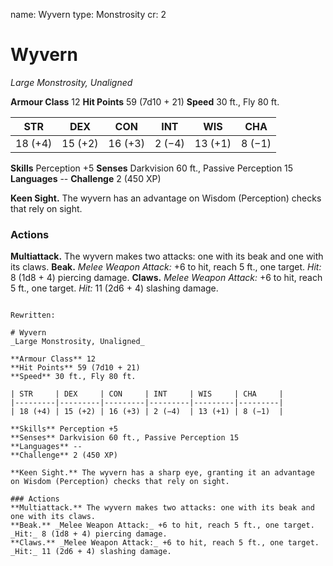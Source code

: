 name: Wyvern
type: Monstrosity
cr: 2

# Wyvern
_Large Monstrosity, Unaligned_

**Armour Class** 12
**Hit Points** 59 (7d10 + 21)
**Speed** 30 ft., Fly 80 ft.

| STR     | DEX     | CON     | INT     | WIS     | CHA     |
|---------|---------|---------|---------|---------|---------|
| 18 (+4) | 15 (+2) | 16 (+3) | 2 (−4)  | 13 (+1) | 8 (−1)  |

**Skills** Perception +5
**Senses** Darkvision 60 ft., Passive Perception 15
**Languages** --
**Challenge** 2 (450 XP)

**Keen Sight.** The wyvern has an advantage on Wisdom (Perception) checks that rely on sight.

### Actions
**Multiattack.** The wyvern makes two attacks: one with its beak and one with its claws.
**Beak.** _Melee Weapon Attack:_ +6 to hit, reach 5 ft., one target. _Hit:_ 8 (1d8 + 4) piercing damage.
**Claws.** _Melee Weapon Attack:_ +6 to hit, reach 5 ft., one target. _Hit:_ 11 (2d6 + 4) slashing damage.
```

Rewritten:

# Wyvern
_Large Monstrosity, Unaligned_

**Armour Class** 12
**Hit Points** 59 (7d10 + 21)
**Speed** 30 ft., Fly 80 ft.

| STR     | DEX     | CON     | INT     | WIS     | CHA     |
|---------|---------|---------|---------|---------|---------|
| 18 (+4) | 15 (+2) | 16 (+3) | 2 (−4)  | 13 (+1) | 8 (−1)  |

**Skills** Perception +5
**Senses** Darkvision 60 ft., Passive Perception 15
**Languages** --
**Challenge** 2 (450 XP)

**Keen Sight.** The wyvern has a sharp eye, granting it an advantage on Wisdom (Perception) checks that rely on sight.

### Actions
**Multiattack.** The wyvern makes two attacks: one with its beak and one with its claws.
**Beak.** _Melee Weapon Attack:_ +6 to hit, reach 5 ft., one target. _Hit:_ 8 (1d8 + 4) piercing damage.
**Claws.** _Melee Weapon Attack:_ +6 to hit, reach 5 ft., one target. _Hit:_ 11 (2d6 + 4) slashing damage.
